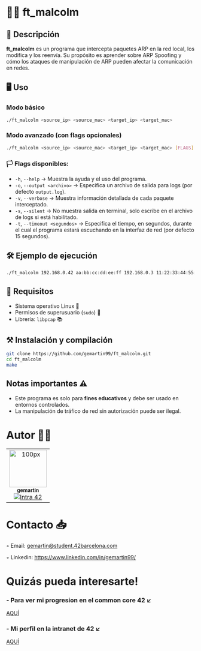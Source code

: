 # 🕵️‍♂️ ft_malcolm 

## 📜 Descripción
**ft_malcolm** es un programa que intercepta paquetes ARP en la red local, los modifica y los reenvía. Su propósito es aprender sobre ARP Spoofing y cómo los ataques de manipulación de ARP pueden afectar la comunicación en redes.

## 🖥️ Uso 
### Modo básico
```bash
./ft_malcolm <source_ip> <source_mac> <target_ip> <target_mac>
```

### Modo avanzado (con flags opcionales)
```bash
./ft_malcolm <source_ip> <source_mac> <target_ip> <target_mac> [FLAGS]
```

### 🏳️ Flags disponibles:
- `-h`, `--help` → Muestra la ayuda y el uso del programa.
- `-o`, `--output <archivo>` → Especifica un archivo de salida para logs (por defecto `output.log`).
- `-v`, `--verbose` → Muestra información detallada de cada paquete interceptado.
- `-s`, `--silent` → No muestra salida en terminal, solo escribe en el archivo de logs si está habilitado.
- `-t`, `--timeout <segundos>` → Especifica el tiempo, en segundos, durante el cual el programa estará escuchando en la interfaz de red (por defecto 15 segundos).

## 🛠️ Ejemplo de ejecución
```bash
./ft_malcolm 192.168.0.42 aa:bb:cc:dd:ee:ff 192.168.0.3 11:22:33:44:55:66 -v
```

## 📌 Requisitos
- Sistema operativo Linux 🐧
- Permisos de superusuario (`sudo`) 🔑
- Librería: `libpcap` 📚

## ⚒️ Instalación y compilación 
```bash
git clone https://github.com/gemartin99/ft_malcolm.git
cd ft_malcolm
make
```

## Notas importantes ⚠️
- Este programa es solo para **fines educativos** y debe ser usado en entornos controlados.
- La manipulación de tráfico de red sin autorización puede ser ilegal.

# Autor ✍🏼

<table>
  <tr>
    <td align="center"><a href="https://github.com/gemartin99/"><img src="https://avatars.githubusercontent.com/u/66915274?v=4" width="100px;" alt="100px"/><br /><sub><b>gemartin</b></sub></a><br /><a href="https://profile.intra.42.fr/users/gemartin" title="Intra 42"><img src="https://img.shields.io/badge/Barcelona-FFFFFF?style=plastic&logo=42&logoColor=000000" alt="Intra 42"/></a></td>
  </tr>
</table>

# Contacto 📥

◦ Email: gemartin@student.42barcelona.com

◦ Linkedin: https://www.linkedin.com/in/gemartin99/

# Quizás pueda interesarte!

### - Para ver mi progresion en el common core 42 ↙️

[AQUÍ](https://github.com/gemartin99/42cursus)

### - Mi perfil en la intranet de 42 ↙️
[AQUÍ](https://profile.intra.42.fr/users/gemartin)



